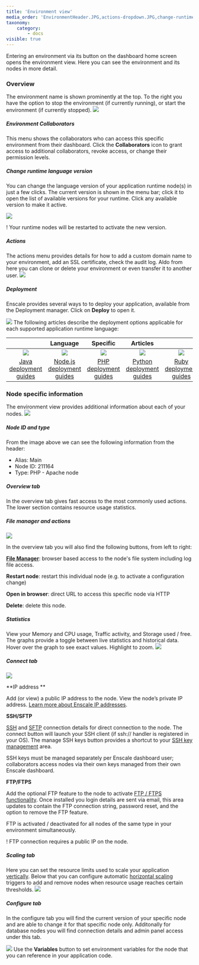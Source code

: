 ```yaml
---
title: 'Environment view'
media_order: 'EnvironmentHeader.JPG,actions-dropdown.JPG,change-runtime.JPG,open-deployment-manager.png,nodeView.jpg,nodeHead.jpg,nodeChart.jpg,ConnectTab.jpg,scaling.jpg,java-tile.png,Nodejs-tile.png,php-tile.png,Ruby-tile.png,Python-tile.png,Configure-tab.JPG'
taxonomy:
    category:
        - docs
visible: true
---
```


Entering an environment via its button on the dashboard home screen opens the environment view. Here you can see the environment and its nodes in more detail.

### Overview
The environment name is shown prominently at the top. To the right you have the option to stop the environment (if currently running), or start the environment (if currently stopped).
![](EnvironmentHeader.JPG)

##### Environment Collaborators
This menu shows the collaborators who can access this specific environment from their dashboard. Click the **Collaborators** icon to grant access to additional collaborators, revoke access, or change their permission levels.

##### Change runtime language version
You can change the language version of your application runtime node(s) in just a few clicks. The current version is shown in the menu bar; click it to open the list of available versions for your runtime. Click any available version to make it active. 

![](change-runtime.JPG)

! Your runtime nodes will be restarted to activate the new version.

##### Actions
The actions menu provides details for how to add a custom domain name to your environment, add an SSL certificate, check the audit log. Aldo from here you can clone or delete your environment or even transfer it to another user.
![](actions-dropdown.JPG)
 
##### Deployment
Enscale provides several ways to to deploy your application, available from the Deployment manager. Click on **Deploy** to open it.

![](open-deployment-manager.png)
The following articles describe the deployment options applicable for each supported application runtime language:


| |Language |Specific |Articles | |
|:---:|:---:|:---:|:---:|:---:|
|![](java-tile.png)|![](Nodejs-tile.png)|![](php-tile.png)|![](Python-tile.png)|![](Ruby-tile.png)|
|[Java deployment guides](/java/deployment-guides)|[Node.js deployment guides](/nodejs/deployment-guides)|[PHP deployment guides](/php/deployment%20guides)|[Python deployment guides](/python/deployment-guides)|[Ruby deployment guides](/ruby/deployment-guides)|

### Node specific information
The environment view provides additional information about each of your nodes.
![](nodeView.jpg)

##### Node ID and type
From the image above we can see the following information from the header: 

* Alias: Main
* Node ID: 211164
* Type: PHP - Apache node

##### Overview tab
In the overview tab gives fast access to the most commonly used actions. The lower section contains resource usage statistics.

##### File manager and actions
![](nodeHead.jpg) 

In the overview tab you will also find the following buttons, from left to right:

**[File Manager](/features/file-manager)**: browser based access to the node's file system including log file access.

**Restart node**: restart this individual node (e.g. to activate a configuration change)

**Open in browser**: direct URL to access this specific node via HTTP

**Delete**: delete this node.

 
##### Statistics

View your Memory and CPU usage, Traffic activity, and Storage used / free. The graphs provide a toggle between live statistics and historical data. Hover over the graph to see exact values. Highlight to zoom.
![](nodeView.jpg)

##### Connect tab
![](ConnectTab.jpg)

**IP address **

Add (or view) a public IP address to the node. View the node’s private IP address. [Learn more about Enscale IP addresses](/features/ip-addresses).

**SSH/SFTP**

[SSH](/access/access-via-ssh) and [SFTP](access/access-via-sftp) connection details for direct connection to the node. The connect button will launch your SSH client (if ssh:// handler is registered in your OS). The manage SSH keys button provides a shortcut to your [SSH key management](/access/add-ssh-key) area.

SSH keys must be managed separately per Enscale dashboard user; collaborators access nodes via their own keys managed from their own Enscale dashboard.

**FTP/FTPS**

Add the optional FTP feature to the node to activate [FTP / FTPS functionality](/access/ftpftps). Once installed you login details are sent via email, this area updates to contain the FTP connection string, password reset, and the option to remove the FTP feature.

FTP is activated / deactivated for all nodes of the same type in your environment simultaneously.

! FTP connection requires a public IP on the node.

##### Scaling tab
Here you can set the resource limits used to scale your application [vertically](/features/vertical-scaling). Below that you can configure automatic [horizontal scaling](/features/horizontal-scaling) triggers to add and remove nodes when resource usage reaches certain thresholds.
![](scaling.jpg)

##### Configure tab

In the configure tab you will find the current version of your specific node and are able to change it for that specific node only. Additonally for database nodes you will find connection details and admin panel access under this tab.

![](Configure-tab.JPG)
Use the **Variables** button to set environment variables for the node that you can reference in your application code.